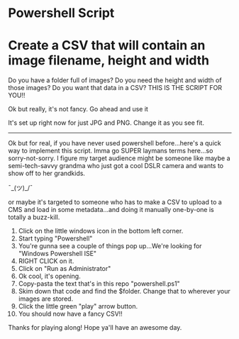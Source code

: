 # Powershell Script
# Create a CSV that will contain an image filename, height and width

Do you have a folder full of images?
Do you need the height and width of those images?
Do you want that data in a CSV?
THIS IS THE SCRIPT FOR YOU!!

Ok but really, it's not fancy.  Go ahead and use it

It's set up right now for just JPG and PNG.
Change it as you see fit.

----------------------------------------------

Ok but for real, if you have never used powershell before...here's a quick way to implement this script.  Imma go SUPER laymans terms here...so sorry-not-sorry.  I figure my target audience might be someone like maybe a semi-tech-savvy grandma who just got a cool DSLR camera and wants to show off to her grandkids.

¯\_(ツ)_/¯

or maybe it's targeted to someone who has to make a CSV to upload to a CMS and load in some metadata...and doing it manually one-by-one is totally a buzz-kill.


1. Click on the little windows icon in the bottom left corner.
2. Start typing "Powershell"
3. You're gunna see a couple of things pop up...We're looking for "Windows Powershell ISE"
4. RIGHT CLICK on it.
5. Click on "Run as Administrator"
6. Ok cool, it's opening.
7. Copy-pasta the text that's in this repo "powershell.ps1"
8. Skim down that code and find the $folder.  Change that to wherever your images are stored.
9. Click the little green "play" arrow button.
10. You should now have a fancy CSV!!


Thanks for playing along!  Hope ya'll have an awesome day.
